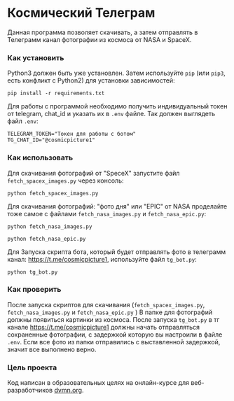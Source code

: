 # Космический Телеграм

Данная программа позволяет скачивать, а затем отправлять в Телеграмм канал фотографии из космоса от NASA и SpaceX.

### Как установить

Python3 должен быть уже установлен. 
Затем используйте `pip` (или `pip3`, есть конфликт с Python2) для установки зависимостей:
```
pip install -r requirements.txt
```
Для работы с программой необходимо получить индивидуальный токен от telegram, chat_id и указать их в `.env` файле. 
Так должен выглядеть файл `.env`:
```
TELEGRAM_TOKEN="Токен для работы с ботом"
TG_CHAT_ID="@cosmicpicture1"
```

### Как использовать 
Для скачивания фотографий от "SpeсeX" запустите файл `fetch_spacex_images.py` через консоль:
```
python fetch_spacex_images.py
```
Для скачивания фотографий: "фото дня" или "EPIC" от NASA проделайте тоже самое с файлами `fetch_nasa_images.py` и `fetch_nasa_epic.py`:
```
python fetch_nasa_images.py
```
```
python fetch_nasa_epic.py
```

Для Запуска скрипта бота, который будет отправлять фото в телеграмм канал: https://t.me/cosmicpicture1, используйте файл `tg_bot.py`:
```
python tg_bot.py
```
### Как проверить
После запуска скриптов для скачивания (`fetch_spacex_images.py`, `fetch_nasa_images.py` и `fetch_nasa_epic.py` ) В папке для фотографий должны появиться картинки из космоса.
После запуска `tg_bot.py` в тг канале https://t.me/cosmicpicture1 должны начать отправляться сохраненные фотографии, с задержкой которую вы настроили в файле `.env`.
Если все фото из папки отправились с выставленной задержкой, значит все выполнено верно.

### Цель проекта

Код написан в образовательных целях на онлайн-курсе для веб-разработчиков [dvmn.org](https://dvmn.org/).
